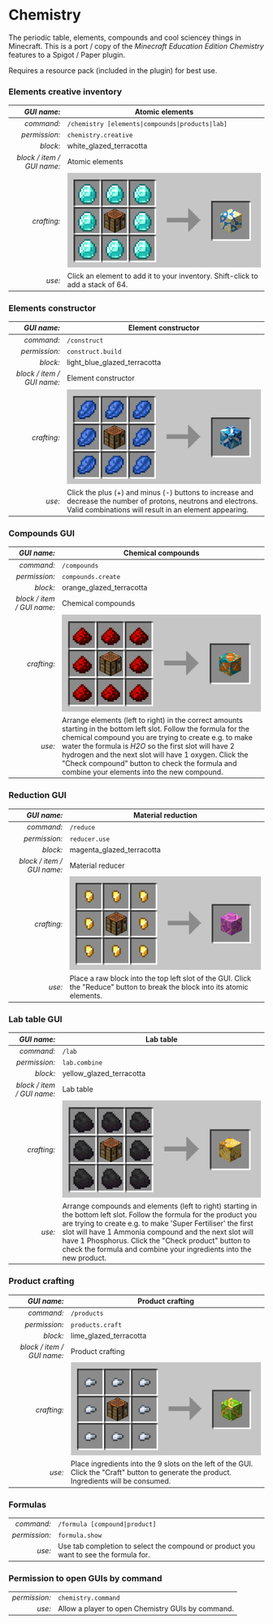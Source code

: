 # Chemistry

The periodic table, elements, compounds and cool sciencey things in Minecraft. This is a port / copy of the _Minecraft Education Edition Chemistry_ features to a Spigot / Paper plugin.

Requires a resource pack (included in the plugin) for best use.

### Elements creative inventory

| _GUI name:_    | Atomic elements |
| -------------: | ------------- |
| _command:_     | `/chemistry [elements\|compounds\|products\|lab]` |
| _permission:_  | `chemistry.creative` |
| _block:_       | white_glazed_terracotta |
| _block / item / GUI name:_ | Atomic elements |
| _crafting:_    | ![Atomic elements](/docs/atomic_elements.png "Atomic elements") |
| _use:_         | Click an element to add it to your inventory. Shift-click to add a stack of 64. |

### Elements constructor

| _GUI name:_    | Element constructor |
| -------------: | ------------- |
| _command:_     | `/construct`  |
| _permission:_  | `construct.build` |
| _block:_       | light_blue_glazed_terracotta |
| _block / item / GUI name:_ | Element constructor |
| _crafting:_    | ![Element constructor](/docs/element_constructor.png "Element constructor") |
| _use:_         | Click the plus (+) and minus (-) buttons to increase and decrease the number of protons, neutrons and electrons. Valid combinations will result in an element appearing. |

### Compounds GUI

| _GUI name:_    | Chemical compounds |
| -------------: | ------------- |
| _command:_     | `/compounds`  |
| _permission:_  | `compounds.create` |
| _block:_       | orange_glazed_terracotta |
| _block / item / GUI name:_ | Chemical compounds |
| _crafting:_    | ![Chemical compounds](/docs/chemical_compounds.png "Chemical compounds") |
| _use:_         | Arrange elements (left to right) in the correct amounts starting in the bottom left slot. Follow the formula for the chemical compound you are trying to create e.g. to make water the formula is _H2O_ so the first slot will have 2 hydrogen and the next slot will have 1 oxygen. Click the "Check compound" button to check the formula and combine your elements into the new compound. |

### Reduction GUI

| _GUI name:_    | Material reduction |
| -------------: | ------------- |
| _command:_     | `/reduce`     |
| _permission:_  | `reducer.use` |
| _block:_       | magenta_glazed_terracotta |
| _block / item / GUI name:_ | Material reducer |
| _crafting:_    | ![Material reducer](/docs/material_reducer.png "Material reducer") |
| _use:_         | Place a raw block into the top left slot of the GUI. Click the "Reduce" button to break the block into its atomic elements. |

### Lab table GUI

| _GUI name:_    | Lab table |
| -------------: | ------------- |
| _command:_     | `/lab`        |
| _permission:_  | `lab.combine` |
| _block:_       | yellow_glazed_terracotta |
| _block / item / GUI name:_ | Lab table |
| _crafting:_    | ![Lab table](/docs/lab_table.png "Lab table") |
| _use:_         | Arrange compounds and elements (left to right) starting in the bottom left slot. Follow the formula for the product you are trying to create e.g. to make 'Super Fertiliser' the first slot will have 1 Ammonia compound and the next slot will have 1 Phosphorus. Click the "Check product" button to check the formula and combine your ingredients into the new product. |

### Product crafting

| _GUI name:_    | Product crafting |
| -------------: | ------------- |
| _command:_     | `/products`   |
| _permission:_  | `products.craft` |
| _block:_       | lime_glazed_terracotta |
| _block / item / GUI name:_ | Product crafting |
| _crafting:_    | ![Product crafting](/docs/product_crafting.png "Product crafting") |
| _use:_         | Place ingredients into the 9 slots on the left of the GUI. Click the "Craft" button to generate the product. Ingredients will be consumed. |

### Formulas

|   |   |
| -------------: | ------------- |
| _command:_     | `/formula [compound\|product]` |
| _permission:_  | `formula.show` |
| _use:_         | Use tab completion to select the compound or product you want to see the formula for.

### Permission to open GUIs by command

|   |   |
| -------------: | ------------- |
| _permission:_     | `chemistry.command` |
| _use:_         | Allow a player to open Chemistry GUIs by command.
